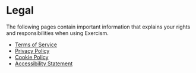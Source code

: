 # Legal

The following pages contain important information that explains your rights and responsibilities when using Exercism.

- [Terms of Service](./terms-of-service)
- [Privacy Policy](./privacy-policy)
- [Cookie Policy](./cookie-policy)
- [Accessibility Statement](./accessibility)
